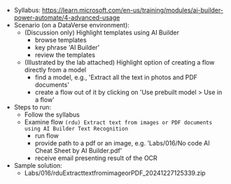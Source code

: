 - Syllabus: https://learn.microsoft.com/en-us/training/modules/ai-builder-power-automate/4-advanced-usage
- Scenario (on a DataVerse environment):
    - (Discussion only) Highlight templates using AI Builder 
        - browse templates 
        - key phrase 'AI Builder' 
        - review the templates
    - (Illustrated by the lab attached) Highlight option of creating a flow directly from a model
        - find a model, e.g., 'Extract all the text in photos and PDF documents'
        - create a flow out of it by clicking on 'Use prebuilt model > Use in a flow'
- Steps to run:
    - Follow the syllabus
    - Examine flow `(rdu) Extract text from images or PDF documents using AI Builder Text Recognition`
        - run flow
        - provide path to a pdf or an image, e.g. 'Labs/016/No code AI Cheat Sheet by AI Builder.pdf'
        - receive email presenting result of the OCR
- Sample solution:
    - Labs/016/rduExtracttextfromimageorPDF_20241227125339.zip
